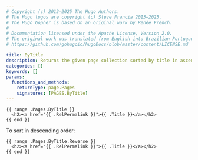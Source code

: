 ```yaml
---
# Copyright (c) 2013–2025 The Hugo Authors.
# The Hugo logos are copyright (c) Steve Francia 2013–2025.
# The Hugo Gopher is based on an original work by Renée French.
#
# Documentation licensed under the Apache License, Version 2.0.
# The original work was translated from English into Brazilian Portuguese.
# https://github.com/gohugoio/hugoDocs/blob/master/content/LICENSE.md

title: ByTitle
description: Returns the given page collection sorted by title in ascending order.
categories: []
keywords: []
params:
  functions_and_methods:
    returnType: page.Pages
    signatures: [PAGES.ByTitle]
---
```


```go-html-template
{{ range .Pages.ByTitle }}
  <h2><a href="{{ .RelPermalink }}">{{ .Title }}</a></h2>
{{ end }}
```

To sort in descending order:

```go-html-template
{{ range .Pages.ByTitle.Reverse }}
  <h2><a href="{{ .RelPermalink }}">{{ .Title }}</a></h2>
{{ end }}
```

